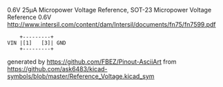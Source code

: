 0.6V 25μA Micropower Voltage Reference, SOT-23
Micropower Voltage Reference 0.6V
http://www.intersil.com/content/dam/Intersil/documents/fn75/fn7599.pdf


	    +---------+
	VIN |[1]   [3]| GND
	    +---------+


generated by https://github.com/FBEZ/Pinout-AsciiArt from https://github.com/ask6483/kicad-symbols/blob/master/Reference_Voltage.kicad_sym